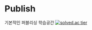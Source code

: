 # Publish
기본적인 퍼블리싱 학습공간
[![solved.ac tier](http://mazassumnida.wtf/api/generate_badge?boj=KimTimo)](https://solved.ac/KimTimo)
